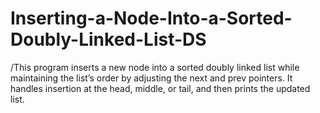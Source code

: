 # Inserting-a-Node-Into-a-Sorted-Doubly-Linked-List-DS

/This program inserts a new node into a sorted doubly linked list while maintaining the list’s order by adjusting the next and prev pointers. It handles insertion at the head, middle, or tail, and then prints the updated list.
